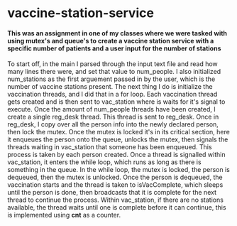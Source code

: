 # vaccine-station-service

#### This was an assignment in one of my classes where we were tasked with using mutex's and queue's to create a vaccine station service with a specific number of patients and a user input for the number of stations

To start off, in the main I parsed through the input text file and read how many lines there
were, and set that value to num_people. I also initialized num_stations as the first arguement
passed in by the user, which is the number of vaccine stations present. The next thing I do is
initialize the vaccination threads, and I did that in a for loop. Each vaccination thread gets
created and is then sent to vac_station where is waits for it's signal to execute. Once the 
amount of num_people threads have been created, I create a single reg_desk thread. This thread
is sent to reg_desk. Once in reg_desk, I copy over all the person info into the newly declared 
person, then lock the mutex. Once the mutex is locked it's in its critical section, here it 
enqueues the person onto the queue, unlocks the mutex, then signals the threads waiting in 
vac_station that someone has been enqueued. This process is taken by each person created.
Once a thread is signalled within vac_station, it enters the while loop, which runs as long as 
there is something in the queue. In the while loop, the mutex is locked, the person is dequeued,
then the mutex is unlocked. Once the person is dequeued, the vaccination starts and the thread
is taken to isVacComplete, which sleeps until the person is done, then broadcasts that it is 
complete for the next thread to continue the process. Within vac_station, if there are no stations
available, the thread waits until one is complete before it can continue, this is implemented 
using **cnt** as a counter.
